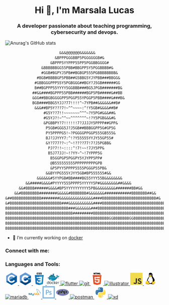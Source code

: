 <h1 align="center">Hi 👋, I'm Marsala Lucas</h1>
<h3 align="center">A developer passionate about teaching programming, cybersecurity and devops.</h3>


![Anurag's GitHub stats](https://github-readme-stats.vercel.app/api?username=LucasMarsala&theme=dark&show_icons=true)

                            &&&@@@@@@&&&&&&&                                                            
                          &BPPPGGGBBP5PGGGGGGB#&                                                        
                        &BPPP5YYPPP55PP5PGGBBGGGG#                                                      
                    &BBBBBBGG55PBB#BBGPP5Y5PGGBBBB#&                                                    
                    #GGB#BGPYJ5PB##BGBGP555PGBBBBBBBB&                                                  
                  #BGB#BBBBGP5PBB##G5BBG5YJYPBB###BBGG&                                                 
                 #GBBGGGPPP55Y5PGBGGG##BGY?J5GB######GG                                                 
                 B##BGPPP55YYYY5GGBBB###BG5JPGB#######B&                                                
                ##&&####BGPPP55PBB######BGP5PB#####&##BB                                                
                &GG##BBGBGGGGPP5PGGP55YPGGP5PBB####&###B&                                               
                BGB####BBG5YJJ?77!!!!^~7YPB##&&&&&&##B#                                                 
                 &&&##BP5Y???7!~^^~~~~:^!Y5GB#&&&&##B#                                                  
                     #G5Y??7!!~~~~~~~^^^~?Y5PG#&&&##&                                                   
                     #G5YJ?!~^^~~^^^^^^^~!?Y5PGB&&&#&                                                   
                     &PGBBPY?7!!!!!!7?JJJJY5PPPP##GPP&                                                  
                      P5GB#GGG5J?J5GB##BBBGGPP5G#GP5G                                                   
                      PY5PPPPG5!~?PGGGGPPGGP555GB555&                                                   
                      BJ?JJYYY7:^!?Y55555YYJY55GP55#                                                    
                      &Y?777??~:^~!????77!7?J5PGBB&                                                     
                       PJ?7!!~::::^!7!~~!7JY5PP&                                                        
                       B5J77JJ!~!?YY~^~!7YPPP5G                                                         
                        B5GGPGP5PGGPY5YJYPP5PP#                                                         
                        @B555555555PPPPPPPPPGPB                                                         
                        &P5PYY5PPPP5555PGGGP55PB&                                                       
                      &&BYYPG555YJYY5GB#BP555555#&&                                                     
                  &&&&&&#5YYPGB#BB####BG55YYY55B&&&&&&&&                                                
             &&#####&&&&#PYYYY555PPPP5YYYYY5P#&&&&&&&&##&&&&                                            
          &&#BBBB######&&&&#BP5YYYYYYYYYY5PB&&&&&&&&&#######BB#&&                                       
        &&#BBBBBBBB########&&&&&#BBBBBBB#&&&&&&&############BBBBBBB##&&                                 
    &##BBBBBBBBBBBBB########&&&&&&&&&&&&&&&####BBBBBBBBBBBBBBBBBBBBBBBB#&         
    &#BBBBBBBBBBBBBBBBBBBBBBB###&&&&&&&&&&&####BBBBBBBBBBBBBBBBBBBBBBBBBBBBB&                               
    BBBBBBBBBBBBBBBBBBBBBBBBBBBB###&&&&&&&###BBBBBBBBBBBBBBBBBBBBBBBBBBBBBBBBB#     
    BBBBBBBBBBBBBBBBBBBBBBBBBBBBBB#########BBBBBBBBBBBBBBBBBBBBBBBBBBBBBBBBBBB##                            
    BBBBBBBBBBBBBBBBBBBBBBBBBBBBBBBBBBBBBBBBBBBBBBGGBBBBBBBGGBBBBBBBBBBBBBBBB####                           
    BBBBBBBBBBBBBBBBBBBBBBBBBBBBBBBBBBBBBBBBBBBBBBBBBBBBBBBBBBBBBBBBBBBBBBBBBBB##&                          
    BBBBBBBBBBBBBBBBBBBBBBBBBBBBBBBBBBBBBBBBBBBBBBBBBBBBBBBBBBBBBBBBBBBBBBBBBBBB##&                         

- 🔭 I’m currently working on [docker](https://github.com/LucasMarsala/T-DOP-600-Popeye)

<h3 align="left">Connect with me:</h3>
<p align="left">
</p>

<h3 align="left">Languages and Tools:</h3>
<p align="left"> <a href="https://www.cprogramming.com/" target="_blank" rel="noreferrer"> <img src="https://raw.githubusercontent.com/devicons/devicon/master/icons/c/c-original.svg" alt="c" width="40" height="40"/> </a> <a href="https://www.w3schools.com/cpp/" target="_blank" rel="noreferrer"> <img src="https://raw.githubusercontent.com/devicons/devicon/master/icons/cplusplus/cplusplus-original.svg" alt="cplusplus" width="40" height="40"/> </a> <a href="https://www.w3schools.com/css/" target="_blank" rel="noreferrer"> <img src="https://raw.githubusercontent.com/devicons/devicon/master/icons/css3/css3-original-wordmark.svg" alt="css3" width="40" height="40"/> </a> <a href="https://www.docker.com/" target="_blank" rel="noreferrer"> <img src="https://raw.githubusercontent.com/devicons/devicon/master/icons/docker/docker-original-wordmark.svg" alt="docker" width="40" height="40"/> </a> <a href="https://flutter.dev" target="_blank" rel="noreferrer"> <img src="https://www.vectorlogo.zone/logos/flutterio/flutterio-icon.svg" alt="flutter" width="40" height="40"/> </a> <a href="https://git-scm.com/" target="_blank" rel="noreferrer"> <img src="https://www.vectorlogo.zone/logos/git-scm/git-scm-icon.svg" alt="git" width="40" height="40"/> </a> <a href="https://www.w3.org/html/" target="_blank" rel="noreferrer"> <img src="https://raw.githubusercontent.com/devicons/devicon/master/icons/html5/html5-original-wordmark.svg" alt="html5" width="40" height="40"/> </a> <a href="https://www.adobe.com/in/products/illustrator.html" target="_blank" rel="noreferrer"> <img src="https://www.vectorlogo.zone/logos/adobe_illustrator/adobe_illustrator-icon.svg" alt="illustrator" width="40" height="40"/> </a> <a href="https://developer.mozilla.org/en-US/docs/Web/JavaScript" target="_blank" rel="noreferrer"> <img src="https://raw.githubusercontent.com/devicons/devicon/master/icons/javascript/javascript-original.svg" alt="javascript" width="40" height="40"/> </a> <a href="https://www.linux.org/" target="_blank" rel="noreferrer"> <img src="https://raw.githubusercontent.com/devicons/devicon/master/icons/linux/linux-original.svg" alt="linux" width="40" height="40"/> </a> <a href="https://mariadb.org/" target="_blank" rel="noreferrer"> <img src="https://www.vectorlogo.zone/logos/mariadb/mariadb-icon.svg" alt="mariadb" width="40" height="40"/> </a> <a href="https://www.mysql.com/" target="_blank" rel="noreferrer"> <img src="https://raw.githubusercontent.com/devicons/devicon/master/icons/mysql/mysql-original-wordmark.svg" alt="mysql" width="40" height="40"/> </a> <a href="https://www.photoshop.com/en" target="_blank" rel="noreferrer"> <img src="https://raw.githubusercontent.com/devicons/devicon/master/icons/photoshop/photoshop-line.svg" alt="photoshop" width="40" height="40"/> </a> <a href="https://www.php.net" target="_blank" rel="noreferrer"> <img src="https://raw.githubusercontent.com/devicons/devicon/master/icons/php/php-original.svg" alt="php" width="40" height="40"/> </a> <a href="https://postman.com" target="_blank" rel="noreferrer"> <img src="https://www.vectorlogo.zone/logos/getpostman/getpostman-icon.svg" alt="postman" width="40" height="40"/> </a> <a href="https://www.python.org" target="_blank" rel="noreferrer"> <img src="https://raw.githubusercontent.com/devicons/devicon/master/icons/python/python-original.svg" alt="python" width="40" height="40"/> </a> <a href="https://www.adobe.com/products/xd.html" target="_blank" rel="noreferrer"> <img src="https://cdn.worldvectorlogo.com/logos/adobe-xd.svg" alt="xd" width="40" height="40"/> </a> </p>
